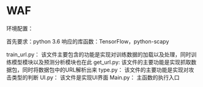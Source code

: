 # WAF

环境配置：

首先要求：python 3.6
响应的库函数：TensorFlow，python-scapy


train_url.py：
	该文件主要包含的功能是实现对训练数据的加载以及处理，同时训练模型模块以及预测分析模块也在此
get_url.py:
	该文件的主要功能是实现抓取数据包，同时将数据包中的URL解析出来
type.py：
	该文件的主要功能是实现对攻击类型的判断
UI.py：
	该文件是实现UI界面
Main.py：
	主函数的执行入口
